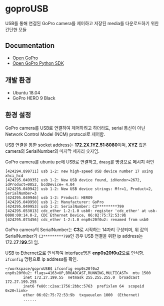 # goproUSB

USB를 통해 연결된 GoPro camera를 제어하고 저장된 media를 다운로드하기 위한 간단한 모듈

## Documentation
- [Open GoPro](https://gopro.github.io/OpenGoPro/http)
- [Open GoPro Python SDK](https://gopro.github.io/OpenGoPro/python_sdk/)

## 개발 환경
- Ubuntu 18.04
- GoPro HERO 9 Black

## 환경 설정
GoPro camera를 USB로 연결하여 제어하려고 하더라도, serial 통신이 아닌 Network Control Model (NCM) protocol로 제어함.

USB 연결을 통한 socket address는 **172.2X.1YZ.51:8080**이며, **XYZ** 값은 camera의 SerialNumber의 마지막 세자리 숫자임.

GoPro camera를 ubuntu pc에 USB로 연결하고, `dmesg`를 명령으로 메시지 확인
```
[424294.899711] usb 1-2: new high-speed USB device number 17 using xhci_hcd
[424295.049935] usb 1-2: New USB device found, idVendor=2672, idProduct=0052, bcdDevice= 4.04
[424295.049942] usb 1-2: New USB device strings: Mfr=1, Product=2, SerialNumber=3
[424295.049946] usb 1-2: Product: HERO9
[424295.049950] usb 1-2: Manufacturer: GoPro
[424295.049953] usb 1-2: SerialNumber: C3*********799
[424295.053013] cdc_ether 1-2:1.0 usb0: register 'cdc_ether' at usb-0000:00:14.0-2, CDC Ethernet Device, 06:02:75:72:53:9b
[424295.073456] cdc_ether 1-2:1.0 enp0s20f0u2: renamed from usb0
```

GoPro camera의 SerialNumber는 **C3**로 시작하는 14자리 구성되며, 위 값의 SerialNumber가 `C3*********799`인 경우 USB 연결을 위한 ip address는 172.2**7**.1**99**.51 임.

USB to Ethernet으로 인식하여 interface명은 **enp0s20f0u2**으로 인식함. `ifconfig` 명령으로 ip address를 확인.
```
~/workspace/goproUSB$ ifconfig enp0s20f0u2
enp0s20f0u2: flags=4163<UP,BROADCAST,RUNNING,MULTICAST>  mtu 1500
        inet 172.27.199.55  netmask 255.255.255.0  broadcast 172.27.199.255
        inet6 fe80::c2aa:1756:2bbc:5763  prefixlen 64  scopeid 0x20<link>
        ether 06:02:75:72:53:9b  txqueuelen 1000  (Ethernet)
        ......
```
